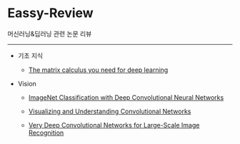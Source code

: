 # Eassy-Review
머신러닝&amp;딥러닝 관련 논문 리뷰

***

+ 기초 지식
  + [The matrix calculus you need for deep learning](https://github.com/hwii-kk/Eassay-Review/tree/main/The%20matrix%20calculus%20you%20need%20for%20deep%20learning)

+ Vision
  + [ImageNet Classification with Deep Convolutional Neural Networks](https://github.com/hwii-kk/Eassay-Review/tree/main/ImageNet%20Classification%20with%20Deep%20Convolutional%20Neural%20Networks)

  + [Visualizing and Understanding Convolutional Networks](https://github.com/hwii-kk/Eassay-Review/tree/main/Visualizing%20and%20understanding%20Convolutional%20Networks)
  
  + [Very Deep Convolutional Networks for Large-Scale Image Recognition](https://github.com/hwii-kk/Eassay-Review/tree/main/Very%20Deep%20Convolutional%20Networks%20for%20Large-Scale%20Image%20Recognition)
